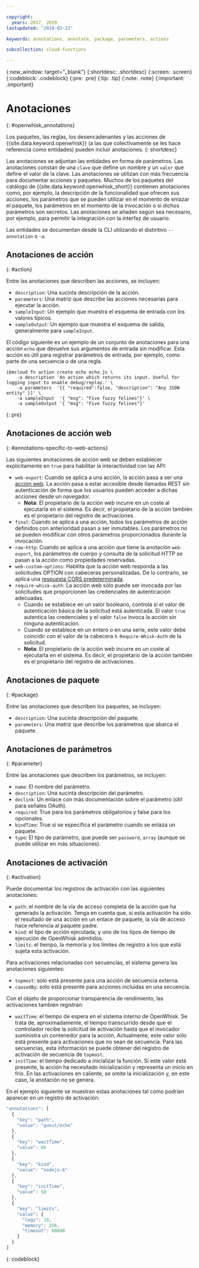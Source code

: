 ```yaml
---

copyright:
  years: 2017, 2019
lastupdated: "2019-03-22"

keywords: annotations, annotate, package, parameters, actions

subcollection: cloud-functions

---
```


{:new_window: target="_blank"}
{:shortdesc: .shortdesc}
{:screen: .screen}
{:codeblock: .codeblock}
{:pre: .pre}
{:tip: .tip}
{:note: .note}
{:important: .important}

# Anotaciones
{: #openwhisk_annotations}

Los paquetes, las reglas, los desencadenantes y las acciones de {{site.data.keyword.openwhisk}} (a las que colectivamente se les hace referencia como entidades) pueden incluir anotaciones.
{: shortdesc}

Las anotaciones se adjuntan las entidades en forma de parámetros. Las anotaciones constan de una `clave` que define un nombre y un `valor` que define el valor de la clave. Las anotaciones se utilizan con más frecuencia para documentar acciones y paquetes. Muchos de los paquetes del catálogo de {{site.data.keyword.openwhisk_short}} contienen anotaciones como, por ejemplo, la descripción de la funcionalidad que ofrecen sus acciones, los parámetros que se pueden utilizar en el momento de enlazar el paquete, los parámetros en el momento de la invocación o si dichos parámetros son secretos. Las anotaciones se añaden según sea necesario, por ejemplo, para permitir la integración con la interfaz de usuario.

Las entidades se documentan desde la CLI utilizando el distintivo `--annotation` o `-a`.

## Anotaciones de acción
{: #action}

Entre las anotaciones que describen las acciones, se incluyen:

- `description`: Una sucinta descripción de la acción.
- `parameters`: Una matriz que describe las acciones necesarias para ejecutar la acción.
- `sampleInput`: Un ejemplo que muestra el esquema de entrada con los valores típicos.
- `sampleOutput`: Un ejemplo que muestra el esquema de salida, generalmente para `sampleInput`.



El código siguiente es un ejemplo de un conjunto de anotaciones para una acción `echo` que devuelve sus argumentos de entrada sin modificar. Esta acción es útil para registrar parámetros de entrada, por ejemplo, como parte de una secuencia o de una regla.

```
ibmcloud fn action create echo echo.js \
    -a description 'An action which returns its input. Useful for logging input to enable debug/replay.' \
    -a parameters  '[{ "required":false, "description": "Any JSON entity" }]' \
    -a sampleInput  '{ "msg": "Five fuzzy felines"}' \
    -a sampleOutput '{ "msg": "Five fuzzy felines"}'
```
{: pre}

## Anotaciones de acción web
{: #annotations-specific-to-web-actions}

Las siguientes anotaciones de acción web se deben establecer explícitamente en `true` para habilitar la interactividad con las API:

- `web-export`: Cuando se aplica a una acción, la acción pasa a ser una [acción web](/docs/openwhisk?topic=cloud-functions-openwhisk_webactions). La acción pasa a estar accesible desde llamadas REST sin autenticación de forma que los usuarios pueden acceder a dichas acciones desde un navegador.
    * **Nota**: El propietario de la acción web incurre en un coste al ejecutarla en el sistema. Es decir, el propietario de la acción también es el propietario del registro de activaciones.
- `final`: Cuando se aplica a una acción, todos los parámetros de acción definidos con anterioridad pasan a ser inmutables. Los parámetros no se pueden modificar con otros parámetros proporcionados durante la invocación.
- `raw-http`: Cuando se aplica a una acción que tiene la anotación `web-export`, los parámetros de cuerpo y consulta de la solicitud HTTP se pasan a la acción como propiedades reservadas.
- `web-custom-options`: Habilita que la acción web responda a las solicitudes OPTION con cabeceras personalizadas. De lo contrario, se aplica una [respuesta CORS predeterminada](/docs/openwhisk?topic=cloud-functions-openwhisk_webactions#options-requests).
- `require-whisk-auth`: La acción web sólo puede ser invocada por las solicitudes que proporcionen las credenciales de autenticación adecuadas.
    * Cuando se establece en un valor booleano, controla si el valor de autenticación básica de la solicitud está autenticada. El valor `true` autentica las credenciales y el valor `false` invoca la acción sin ninguna autenticación.
    * Cuando se establece en un entero o en una serie, este valor debe coincidir con el valor de la cabecera `X-Require-Whisk-Auth` de la solicitud.
    * **Nota**: El propietario de la acción web incurre en un coste al ejecutarla en el sistema. Es decir, el propietario de la acción también es el propietario del registro de activaciones.

## Anotaciones de paquete
{: #package}

Entre las anotaciones que describen los paquetes, se incluyen:

- `description`: Una sucinta descripción del paquete.
- `parameters`: Una matriz que describe los parámetros que abarca el paquete.

## Anotaciones de parámetros
{: #parameter}

Entre las anotaciones que describen los parámetros, se incluyen:

- `name`: El nombre del parámetro.
- `description`: Una sucinta descripción del parámetro.
- `doclink`: Un enlace con más documentación sobre el parámetro (útil para señales OAuth).
- `required`: True para los parámetros obligatorios y false para los opcionales.
- `bindTime`: True si se especifica el parámetro cuando se enlaza un paquete.
- `type`: El tipo de parámetro, que puede ser `password`, `array` (aunque se puede utilizar en más situaciones).

## Anotaciones de activación
{: #activation}

Puede documentar los registros de activación con las siguientes anotaciones:

- `path`: el nombre de la vía de acceso completa de la acción que ha generado la activación. Tenga en cuenta que, si esta activación ha sido el resultado de una acción en un enlace de paquete, la vía de acceso hace referencia al paquete padre.
- `kind`: el tipo de acción ejecutada, y uno de los tipos de tiempo de ejecución de OpenWhisk admitidos.
- `limits`: el tiempo, la memoria y los límites de registro a los que está sujeta esta activación.

Para activaciones relacionadas con secuencias, el sistema genera las anotaciones siguientes:

- `topmost`: solo está presente para una acción de secuencia externa.
- `causedBy`: solo está presente para acciones incluidas en una secuencia.

Con el objeto de proporcionar transparencia de rendimiento, las activaciones también registran:

- `waitTime`: el tiempo de espera en el sistema interno de OpenWhisk. Se trata de, aproximadamente, el tiempo transcurrido desde que el controlador recibe la solicitud de activación hasta que el invocador suministra un contenedor para la acción. Actualmente, este valor sólo está presente para activaciones que no sean de secuencia. Para las secuencias, esta información se puede obtener del registro de activación de secuencia de `topmost`.
- `initTime`: el tiempo dedicado a inicializar la función. Si este valor está presente, la acción ha necesitado inicialización y representa un inicio en frío. En las activaciones en caliente, se omite la inicialización y, en este caso, la anotación no se genera.

En el ejemplo siguiente se muestran estas anotaciones tal como podrían aparecer en un registro de activación:

```javascript
"annotations": [
  {
    "key": "path",
    "value": "guest/echo"
  },
  {
    "key": "waitTime",
    "value": 66
  },
  {
    "key": "kind",
    "value": "nodejs:6"
  },
  {
    "key": "initTime",
    "value": 50
  },
  {
    "key": "limits",
    "value": {
      "logs": 10,
      "memory": 256,
      "timeout": 60000
    }
  }
]
```
{: codeblock}

